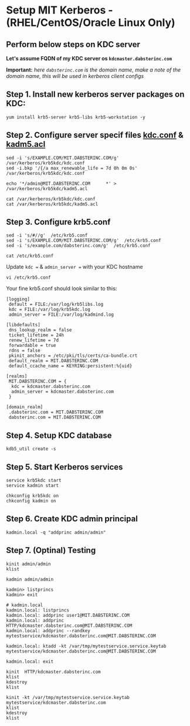 # Setup MIT Kerberos - (RHEL/CentOS/Oracle Linux Only)


## Perform below steps on KDC server

__Let's assume FQDN of my KDC server os `kdcmaster.dabsterinc.com`__

__Important:__
_here `dabsterinc.com` is the domain name, make a note of the domain name, this will be used in kerberos client configs_



## Step 1. Install new kerberos server packages on KDC:
```
yum install krb5-server krb5-libs krb5-workstation -y

```

## Step 2. Configure server specif files [kdc.conf](https://web.mit.edu/kerberos/krb5-1.12/doc/admin/conf_files/kdc_conf.html) & [kadm5.acl](https://web.mit.edu/kerberos/krb5-1.12/doc/admin/conf_files/kadm5_acl.html)

```
sed -i 's/EXAMPLE.COM/MIT.DABSTERINC.COM/g' /var/kerberos/krb5kdc/kdc.conf
sed -i.bkp '/{/a max_renewable_life = 7d 0h 0m 0s'  /var/kerberos/krb5kdc/kdc.conf

echo '*/admin@MIT.DABSTERINC.COM	  *' > /var/kerberos/krb5kdc/kadm5.acl
```

```
cat /var/kerberos/krb5kdc/kdc.conf
cat /var/kerberos/krb5kdc/kadm5.acl
```

## Step 3. Configure krb5.conf

```
sed -i 's/#//g'  /etc/krb5.conf
sed -i 's/EXAMPLE.COM/MIT.DABSTERINC.COM/g'  /etc/krb5.conf
sed -i 's/example.com/dabsterinc.com/g'  /etc/krb5.conf

cat /etc/krb5.conf
```

Update `kdc =` & `admin_server =` with your KDC hostname

```
vi /etc/krb5.conf

```
Your fine krb5.conf should look similar to this:
```
[logging]
 default = FILE:/var/log/krb5libs.log
 kdc = FILE:/var/log/krb5kdc.log
 admin_server = FILE:/var/log/kadmind.log

[libdefaults]
 dns_lookup_realm = false
 ticket_lifetime = 24h
 renew_lifetime = 7d
 forwardable = true
 rdns = false
 pkinit_anchors = /etc/pki/tls/certs/ca-bundle.crt
 default_realm = MIT.DABSTERINC.COM
 default_ccache_name = KEYRING:persistent:%{uid}

[realms]
 MIT.DABSTERINC.COM = {
  kdc = kdcmaster.dabsterinc.com
  admin_server = kdcmaster.dabsterinc.com
 }

[domain_realm]
 .dabsterinc.com = MIT.DABSTERINC.COM
 dabsterinc.com = MIT.DABSTERINC.COM
```


## Step 4. Setup KDC database

```
kdb5_util create -s

```
## Step 5. Start Kerberos services

```
service krb5kdc start
service kadmin start

chkconfig krb5kdc on
chkconfig kadmin on

```

## Step 6. Create KDC admin principal

```
kadmin.local -q "addprinc admin/admin"

```

## Step 7. (Optinal) Testing

```
kinit admin/admin
klist
```

```
kadmin admin/admin

```

```
kadmin> listprincs
kadmin> exit

```

```
# kadmin.local
kadmin.local: listprincs
kadmin.local: addprinc user1@MIT.DABSTERINC.COM
kadmin.local: addprinc HTTP/kdcmaster.dabsterinc.com@MIT.DABSTERINC.COM
kadmin.local: addprinc --randkey  mytestservice/kdcmaster.dabsterinc.com@MIT.DABSTERINC.COM

kadmin.local: ktadd -kt /var/tmp/mytestservice.service.keytab  mytestservice/kdcmaster.dabsterinc.com@MIT.DABSTERINC.COM

kadmin.local: exit
```

```
kinit  HTTP/kdcmaster.dabsterinc.com
klist
kdestroy
klist

kinit -kt /var/tmp/mytestservice.service.keytab  mytestservice/kdcmaster.dabsterinc.com
klist
kdestroy
klist
```


